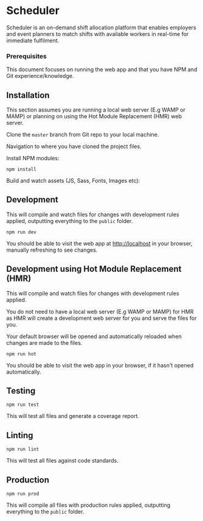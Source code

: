 # Scheduler

Scheduler is an on-demand shift allocation platform that enables employers and event planners to match shifts with available workers in real-time for immediate fulfilment.

### Prerequisites

This document focuses on running the web app and that you have NPM and Git experience/knowledge.

## Installation

This section assumes you are running a local web server (E.g WAMP or MAMP) or planning on using the Hot Module Replacement (HMR) web server.

Clone the `master` branch from Git repo to your local machine. 

Navigation to where you have cloned the project files.

Install NPM modules:

`npm install`

Build and watch assets (JS, Sass, Fonts, Images etc):

## Development

This will compile and watch files for changes with development rules applied, outputting everything to the `public` folder.

`npm run dev`

You should be able to visit the web app at [http://localhost](http://localhost) in your browser, manually refreshing to see changes.

## Development using Hot Module Replacement (HMR)

This will compile and watch files for changes with development rules applied. 

You do not need to have a local web server (E.g WAMP or MAMP) for HMR as HMR will create a development web server for you and serve the files for you.

Your default browser will be opened and automatically reloaded when changes are made to the files.

`npm run hot`

You should be able to visit the web app in your browser, if it hasn't opened automatically.

## Testing

`npm run test`

This will test all files and generate a coverage report.

## Linting

`npm run lint`

This will test all files against code standards.

## Production

`npm run prod`

This will compile all files with production rules applied, outputting everything to the `public` folder.
